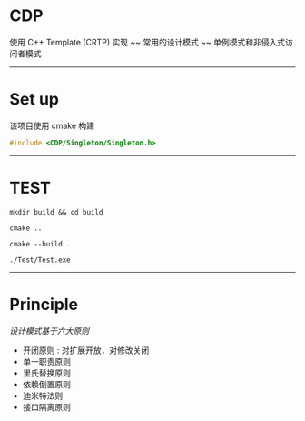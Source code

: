 # CDP
使用 C++ Template (CRTP) 实现 ~~ 常用的设计模式 ~~ 单例模式和非侵入式访问者模式

---

# Set up
该项目使用 cmake 构建

```cpp
#include <CDP/Singleton/Singleton.h>
```

---

# TEST

```shell
mkdir build && cd build

cmake ..

cmake --build .

./Test/Test.exe

```

---

# Principle
*设计模式基于六大原则*
* 开闭原则 : 对扩展开放，对修改关闭
* 单一职责原则
* 里氏替换原则
* 依赖倒置原则
* 迪米特法则
* 接口隔离原则
